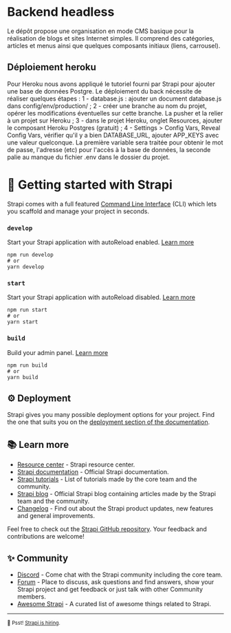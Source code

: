 # Backend headless
Le dépôt propose une organisation en mode CMS basique pour la réalisation de blogs et sites Internet simples. Il comprend des catégories, articles et menus ainsi que quelques composants initiaux (liens, carrousel).

## Déploiement heroku
Pour Heroku nous avons appliqué le tutoriel fourni par Strapi pour ajouter une base de données Postgre. Le déploiement du back nécessite de réaliser quelques étapes :
1 - database.js : ajouter un document database.js dans config/env/production/ ;
2 - créer une branche au nom du projet, opérer les modifications éventuelles sur cette branche. La pusher et la relier à un projet sur Heroku ;
3 - dans le projet Heroku, onglet Resources, ajouter le composant Heroku Postgres (gratuit) ;
4 - Settings > Config Vars, Reveal Config Vars, vérifier qu'il y a bien DATABASE_URL, ajouter APP_KEYS avec une valeur quelconque. La première variable sera traitée pour obtenir le mot de passe, l'adresse (etc) pour l'accès à la base de données, la seconde palie au manque du fichier .env dans le dossier du projet.

# 🚀 Getting started with Strapi

Strapi comes with a full featured [Command Line Interface](https://docs.strapi.io/developer-docs/latest/developer-resources/cli/CLI.html) (CLI) which lets you scaffold and manage your project in seconds.

### `develop`

Start your Strapi application with autoReload enabled. [Learn more](https://docs.strapi.io/developer-docs/latest/developer-resources/cli/CLI.html#strapi-develop)

```
npm run develop
# or
yarn develop
```

### `start`

Start your Strapi application with autoReload disabled. [Learn more](https://docs.strapi.io/developer-docs/latest/developer-resources/cli/CLI.html#strapi-start)

```
npm run start
# or
yarn start
```

### `build`

Build your admin panel. [Learn more](https://docs.strapi.io/developer-docs/latest/developer-resources/cli/CLI.html#strapi-build)

```
npm run build
# or
yarn build
```

## ⚙️ Deployment

Strapi gives you many possible deployment options for your project. Find the one that suits you on the [deployment section of the documentation](https://docs.strapi.io/developer-docs/latest/setup-deployment-guides/deployment.html).

## 📚 Learn more

- [Resource center](https://strapi.io/resource-center) - Strapi resource center.
- [Strapi documentation](https://docs.strapi.io) - Official Strapi documentation.
- [Strapi tutorials](https://strapi.io/tutorials) - List of tutorials made by the core team and the community.
- [Strapi blog](https://docs.strapi.io) - Official Strapi blog containing articles made by the Strapi team and the community.
- [Changelog](https://strapi.io/changelog) - Find out about the Strapi product updates, new features and general improvements.

Feel free to check out the [Strapi GitHub repository](https://github.com/strapi/strapi). Your feedback and contributions are welcome!

## ✨ Community

- [Discord](https://discord.strapi.io) - Come chat with the Strapi community including the core team.
- [Forum](https://forum.strapi.io/) - Place to discuss, ask questions and find answers, show your Strapi project and get feedback or just talk with other Community members.
- [Awesome Strapi](https://github.com/strapi/awesome-strapi) - A curated list of awesome things related to Strapi.

---

<sub>🤫 Psst! [Strapi is hiring](https://strapi.io/careers).</sub>
